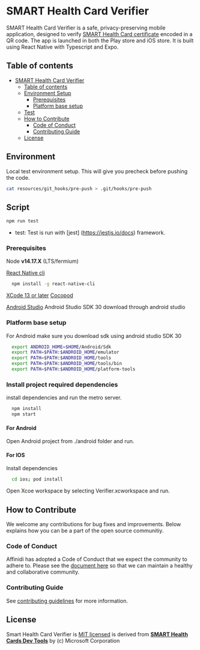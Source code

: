 # SMART Health Card Verifier

SMART Health Card Verifier is a safe, privacy-preserving mobile application, designed to verify
[SMART Health Card certificate](https://smarthealth.cards/) encoded in a QR code. The app is launched in both the Play store and iOS store. It is built using React Native with Typescript and Expo.

## Table of contents

- [SMART Health Card Verifier](#smart-health-card-verifier)
  - [Table of contents](#table-of-contents)
  - [Environment Setup](#environment-setup)
    - [Prerequisites](#prerequisites)
    - [Platform base setup](#platform-base-setup)
  - [Test](#test)
  - [How to Contribute](#how-to-contribute)
    - [Code of Conduct](#code-of-conduct)
    - [Contributing Guide](#contributing-guide)
  - [License](#license)

## Environment 

Local test environment setup. This will give you precheck before pushing the code. 
```bash
cat resources/git_hooks/pre-push > .git/hooks/pre-push
```

## Script

```bash
npm run test

```

- test: Test is run with [jest] (https://jestjs.io/docs) framework. 


### Prerequisites

Node **v14.17.X** (LTS/fermium)

[React Native cli](https://www.npmjs.com/package/react-native-cli)
```bash
  npm install -g react-native-cli
```

[XCode 13 or later](https://apps.apple.com/us/app/xcode/id497799835?mt=12)
[Cocopod](https://guides.cocoapods.org/using/getting-started.html)

[Android Studio](https://developer.android.com/studio/install)
Android Studio SDK 30 download through android studio 


### Platform base setup


For Android
make sure you download sdk using android studio SDK 30 


```bash
  export ANDROID_HOME=$HOME/Android/Sdk
  export PATH=$PATH:$ANDROID_HOME/emulator
  export PATH=$PATH:$ANDROID_HOME/tools
  export PATH=$PATH:$ANDROID_HOME/tools/bin
  export PATH=$PATH:$ANDROID_HOME/platform-tools

```


### Install project required dependencies

install dependencies and run the metro server. 

```bash
  npm install
  npm start
```
#### For Android 
  Open Android project from ./android folder
  and run.

#### For IOS 

Install dependencies 

```bash
  cd ios; pod install
```

  Open  Xcoe workspace by selecting Verifier.xcworkspace
  and run. 

  
## How to Contribute

We welcome any contributions for bug fixes and improvements. Below explains how you can be a part of the open source communitiy.

### Code of Conduct

Affinidi has adopted a Code of Conduct that we expect the community to adhere to. Please see the [document here](./CODE_OF_CONDUCT.md) so that we can maintain a healthy and collaborative community.

### Contributing Guide

See [contributing guidelines](./CONTRIBUTING.md) for more information.

## License

Smart Health Card Verifier is [MIT licensed](./LICENSE) is derived from [**SMART Health Cards Dev Tools**](https://github.com/smart-on-fhir/health-cards-dev-tools) by (c) Microsoft Corporation